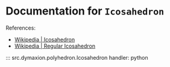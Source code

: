 # Documentation for `Icosahedron`

References:
- [Wikipedia | Icosahedron](https://en.wikipedia.org/wiki/Icosahedron)
- [Wikipedia | Regular Icosahedron](https://en.wikipedia.org/wiki/Regular_icosahedron)


::: src.dymaxion.polyhedron.Icosahedron
    handler: python